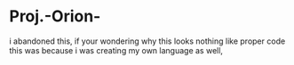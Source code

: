 # Proj.-Orion-
i abandoned this, if your wondering why this looks nothing like proper code this was because i was creating my own language as well,
